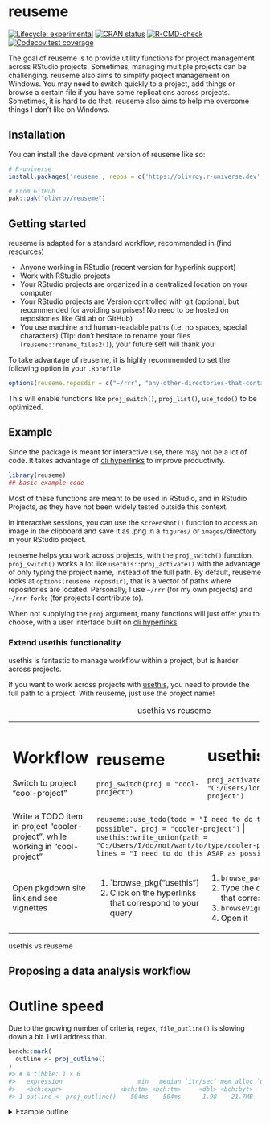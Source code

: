 
<!-- README.md is generated from README.Rmd. Please edit that file -->

# reuseme

<!-- badges: start -->

[![Lifecycle:
experimental](https://img.shields.io/badge/lifecycle-experimental-orange.svg)](https://lifecycle.r-lib.org/articles/stages.html#experimental)
[![CRAN
status](https://www.r-pkg.org/badges/version/reuseme)](https://CRAN.R-project.org/package=reuseme)
[![R-CMD-check](https://github.com/olivroy/reuseme/actions/workflows/R-CMD-check.yaml/badge.svg)](https://github.com/olivroy/reuseme/actions/workflows/R-CMD-check.yaml)
[![Codecov test
coverage](https://codecov.io/gh/olivroy/reuseme/branch/main/graph/badge.svg)](https://app.codecov.io/gh/olivroy/reuseme?branch=main)

<!-- badges: end -->

The goal of reuseme is to provide utility functions for project
management across RStudio projects. Sometimes, managing multiple
projects can be challenging. reuseme also aims to simplify project
management on Windows. You may need to switch quickly to a project, add
things or browse a certain file if you have some replications across
projects. Sometimes, it is hard to do that. reuseme also aims to help me
overcome things I don’t like on Windows.

## Installation

You can install the development version of reuseme like so:

``` r
# R-universe
install.packages('reuseme', repos = c('https://olivroy.r-universe.dev', 'https://cloud.r-project.org'))

# From GitHub
pak::pak("olivroy/reuseme")
```

## Getting started

reuseme is adapted for a standard workflow, recommended in (find
resources)

- Anyone working in RStudio (recent version for hyperlink support)
- Work with RStudio projects
- Your RStudio projects are organized in a centralized location on your
  computer
- Your RStudio projects are Version controlled with git (optional, but
  recommended for avoiding surprises! No need to be hosted on
  repositories like GitLab or GitHub)
- You use machine and human-readable paths (i.e. no spaces, special
  characters) (Tip: don’t hesitate to rename your files
  (`reuseme::rename_files2()`), your future self will thank you!

To take advantage of reuseme, it is highly recommended to set the
following option in your `.Rprofile`

``` r
options(reuseme.reposdir = c("~/rrr", "any-other-directories-that-contain-rstudio-projects"))
```

This will enable functions like `proj_switch()`, `proj_list()`,
`use_todo()` to be optimized.

## Example

Since the package is meant for interactive use, there may not be a lot
of code. It takes advantage of [cli
hyperlinks](https://cli.r-lib.org/reference/links.html) to improve
productivity.

``` r
library(reuseme)
## basic example code
```

Most of these functions are meant to be used in RStudio, and in RStudio
Projects, as they have not been widely tested outside this context.

In interactive sessions, you can use the `screenshot()` function to
access an image in the clipboard and save it as .png in a `figures/` or
`images/`directory in your RStudio project.

reuseme helps you work across projects, with the `proj_switch()`
function. `proj_switch()` works a lot like `usethis::proj_activate()`
with the advantage of only typing the project name, instead of the full
path. By default, reuseme looks at `options(reuseme.reposdir)`, that is
a vector of paths where repositories are located. Personally, I use
`~/rrr` (for my own projects) and `~/rrr-forks` (for projects I
contribute to).

When not supplying the `proj` argument, many functions will just offer
you to choose, with a user interface built on [cli
hyperlinks](https://cli.r-lib.org/reference/links.html).

### Extend usethis functionality

usethis is fantastic to manage workflow within a project, but is harder
across projects.

If you want to work across projects with [usethis](usethis.r-lib.org),
you need to provide the full path to a project. With reuseme, just use
the project name!

<table style="width:99%;">
<caption>usethis vs reuseme</caption>
<colgroup>
<col style="width: 26%" />
<col style="width: 26%" />
<col style="width: 43%" />
<col style="width: 2%" />
</colgroup>
<tbody>
<tr class="odd">
<td rowspan="2"><h1 id="workflow">Workflow</h1>
<p>Switch to project “cool-project”</p></td>
<td rowspan="2"><h1 id="reuseme-1">reuseme</h1>
<p><code>proj_switch(proj = "cool-project")</code></p></td>
<td rowspan="2"><h1 id="usethis">usethis</h1>
<p><code>proj_activate(path = "C:/users/long/path/to/cool-project")</code></p></td>
<td></td>
</tr>
<tr class="even">
<td></td>
</tr>
<tr class="odd">
<td>Write a TODO item in project “cooler-project”, while working in
“cool-project”</td>
<td
colspan="3"><code>reuseme::use_todo(todo = "I need to do this ASAP as possible", proj = "cooler-project")</code>
|
<code>usethis::write_union(path = "C:/Users/I/do/not/want/to/type/cooler-project/TODO.R", lines = "I need to do this ASAP as possible.")</code></td>
</tr>
<tr class="even">
<td>Open pkgdown site link and see vignettes</td>
<td><ol type="1">
<li>`browse_pkg(“usethis”)</li>
<li>Click on the hyperlinks that correspond to your query</li>
</ol></td>
<td><ol type="1">
<li><code>browse_package("usethis")</code></li>
<li>Type the correct number that corresponds</li>
<li><code>browseVignettes("usethis")</code></li>
<li>Open it</li>
</ol></td>
<td></td>
</tr>
</tbody>
</table>

usethis vs reuseme

## Proposing a data analysis workflow

<!--# Write about dplyr-plus functions! -->
<!--# Write about *_identity functions -->
<!--# Write about _named functions -->

# Outline speed

Due to the growing number of criteria, regex, `file_outline()` is
slowing down a bit. I will address that.

``` r
bench::mark(
  outline <- proj_outline()
)
#> # A tibble: 1 × 6
#>   expression                     min   median `itr/sec` mem_alloc `gc/sec`
#>   <bch:expr>                <bch:tm> <bch:tm>     <dbl> <bch:byt>    <dbl>
#> 1 outline <- proj_outline()    504ms    504ms      1.98    21.7MB     5.95
```

<details>
<summary>
Example outline
</summary>
<p>

``` r
outline
#> 
#> ── `inst/example-file/outline-script.R`  Example for `file_outline()`
#> `i` Load packages
#> `i` Wrangle + visualize data
#> `i` A great title
#> `i` TODO improve this Viz!
#> 
#> ── `R/dplyr-plus.R`  dplyr extra
#> `i` FIXME Doesn't work, problem with symbols here
#> `i` TODO use `check_length()` when implemented. r-lib/rlang#1618 (<https://github.com/r-lib/rlang/issues/1618>)
#> `i` summarise with total
#> 
#> ── `R/eda-identity.R`  dplyr/base identity helpers --------------------
#> `i` base identity functions
#> `i` dplyr identity functions with small tweaks
#> `i` dplyr identity without tweaks
#> `i` dplyr extensions identity
#> `i` helpers
#> 
#> ── `R/files-conflicts.R`
#> `i` TODO insert in either proj_outline, or rename_file
#> `i` TODO probably needs a `detect_genuine_path()`
#> `i` Helpers
#> `i` TODO Add false positive references
#> `i` TODO fs::path and file.path should be handled differently
#> 
#> ── `R/import-standalone-types-check.R`
#> `i` Scalars
#> `i` Vectors
#> 
#> ── `R/open.R`
#> `i` FIXME why is this code like this?
#> `i` TODO structure and summarise information.
#> `i` FIXME (upstream) the color div doesn't go all the way r-lib/cli#694 (<https://github.com/r-lib/cli/issues/694>)
#> 
#> ── `R/outdated-pkgs.R`
#> `i` TODO figure out pad :)
#> 
#> ── `R/outline-criteria.R`
#> `i` Add variable to outline data frame
#> `i` TODO extract title in roxy comments (@title too.L)
#> `i` TODO strip is_cli_info in Package? only valid for EDA
#> `i` FIXME try to detect all the chunk caption, but would have to figure out the end of it maybe lightparser.
#> `i` it is 'R/outline.R'
#> 
#> ── `R/outline.R`  `proj_outline()`
#> `i` `file_outline()`
#> `i` File outline
#> `i` Print method
#> `i` TODO since April 2024, cli links work almost out of the box in VScode? microsoft/vscode#176812 (<https://github.com/microsoft/vscode/issues/176812>)
#> `i` Step: tweak outline look as they show
#> `i` TODO reanable cli info
#> `i` TODO Improve performance with vctrs tidyverse/dplyr#6806 (<https://github.com/tidyverse/dplyr/issues/6806>)
#> 
#> ── `R/proj-list.R`
#> `i` TODO maybe add a max?
#> `i` TODO improve on this message
#> 
#> ── `R/rename.R`
#> `i` After here, we start doing some renaming real situations
#> `i` TODO verify if path should be normalized.
#> `i` Helpers
#> `i` helpers for computing scope of renaming
#> `i` TODO measure of string proximity
#> `i` Prevent renaming if something is going on
#> `i` FIXME maybe not fail while testing
#> `i` TODO Check that old file is more recent
#> 
#> ── `R/todo.R`
#> `i` TODO think about maybe using todo = clipr::read_clip()
#> `i` TODO nice to have, but would need to extract duplicates
#> `i` Helpers
#> 
#> ── `R/utils-proj.R`  usethis adaptions utils
#> `i` Active project / document
#> 
#> ── `R/utils.R`  OS utils
#> 
#> ── `tests/testthat/_outline/knitr-notebook.R`  Crop Analysis Q3 2013
#> `i` A great section
#> 
#> ── `tests/testthat/_outline/my-analysis.md`  My doc title
#> `i` A section
#> `i` Dashboard card
#> `i` A code section
#> `i` A subsection
#> `i` A section2
#> `i` A long ggplot2 title
#> `i` A code section
#> 
#> ── `tests/testthat/_outline/my-analysis.R`  Analyse my {streets}
#> `i` Read my streets (<https://https://en.wikipedia.org/wiki/Street_art>) data
#> `i` data wrangling
#> `i` Write my streets
#> `i` TODO Create a new version
#> `i` 'R/my-file.R'
#> `i` Section title
#> 
#> ── `tests/testthat/_outline/title.md`  The title is the only outline element
#> 
#> ── `tests/testthat/_outline/titles.md`  The title is the only outline element
#> `i` Another title
#> `i` Second level
#> `i` TODO this is an item
#> `i` Last title
#> `i` `function_name()` title
#> 
#> ── `tests/testthat/_snaps/browse-pkg.md`
#> `i` browse_pkg() works
#> 
#> ── `tests/testthat/_snaps/case-if-any.md`
#> `i` case_if_any() basic work
#> `i` wrong cases error
#> 
#> ── `tests/testthat/_snaps/dplyr-plus.md`
#> `i` filter_if_any() errors with across()
#> `i` adds rows in front, but warns the user
#> `i` summarise_with_total() works
#> `i` slice_min_max() works
#> `i` na_if2() works with expr and values
#> 
#> ── `tests/testthat/_snaps/eda-identity.md`
#> `i` Side effects are what's intended in interactive sessions
#> 
#> ── `tests/testthat/_snaps/escape-inline-markup.md`
#> `i` escape_markup() works
#> `i` replace_r_var() works
#> 
#> ── `tests/testthat/_snaps/markup.md`
#> `i` link_gh_issue() + markup_href() work
#> 
#> ── `tests/testthat/_snaps/outline-criteria.md`
#> `i` No outline criteria are untested
#> 
#> ── `tests/testthat/_snaps/outline.md`
#> `i` file_outline() works
#> `i` alpha arguments works
#> `i` file_outline() is a data frame
#> `i` pattern works as expected
#> `i` file_outline() detects correctly knitr notebooks
#> 
#> ── `tests/testthat/_snaps/proj-list.md`
#> `i` proj_file() works
#> 
#> ── `tests/testthat/_snaps/quarto-help.md`
#> `i` href_name_url() works
#> `i` quarto_help() works
#> 
#> ── `tests/testthat/_snaps/rename.md`
#> `i` rename_files2(): prevents file renaming if conflicts
#> `i` rename_files2(): is easier to test messages with no action
#> `i` rename_files2(): renames files if forced to do so
#> `i` rename_files2(): doesn't check for references if file name is short
#> `i` rename_files2(): priorizes references if name is generic or widely used in files
#> `i` rename_files2(): can accept overridden preferences
#> `i` rename_files2(): relaxes its conditions for figures
#> `i` rename_files2(): calls check_referenced_files()
#> `i` Helper files returns the expected input
#> 
#> ── `tests/testthat/_snaps/screenshot.md`
#> `i` screenshot() does nothing in non-interactive sessions
#> 
#> ── `tests/testthat/_snaps/todo.md`
#> `i` Marking a TODO item as done works
#> 
#> ── `tests/testthat/test-case-if-any.R`
#> `i` case_if_any() basic work
#> `i` wrong cases error
#> `i` case_if_any() can use a newly created variable (#8 (<https://github.com/olivroy/reuseme/issues/8>))
#> 
#> ── `tests/testthat/test-dplyr-plus.R`
#> `i` filter_if_any() errors with across()
#> `i` TODO improve this error
#> `i` adds rows in front, but warns the user
#> `i` summarise_with_total() keeps factors
#> 
#> ── `tests/testthat/test-eda-identity.R`
#> `i` Returns identity
#> `i` Side effects are what's intended in interactive sessions
#> 
#> ── `tests/testthat/test-escape-inline-markup.R`
#> `i` TODO could . stay as is?
#> `i` escape_markup() doesn't error for edge cases
#> 
#> ── `tests/testthat/test-markup.R`
#> `i` link_gh_issue() + markup_href() work
#> 
#> ── `tests/testthat/test-named.R`
#> `i` min/max/unique_named() return named output
#> `i` max_named() and unique_named() work with unnamed vectors
#> 
#> ── `tests/testthat/test-open.R`
#> `i` open_rs_doc() errors in non-interactive sessions
#> 
#> ── `tests/testthat/test-outline-criteria.R`  Test individual outline elements
#> `i` No outline criteria are untested
#> 
#> ── `tests/testthat/test-outline.R`
#> `i` file_outline() is a data frame
#> `i` TODO change tests for data frame size when stable (efficiency). As still debugging, better to keep all snapshots.
#> `i` file_outline() with only title doesn't error
#> `i` file_outline() contains function calls
#> 
#> ── `tests/testthat/test-rename.R`
#> `i` rename_files2()
#> `i` force and action are deprecated
#> 
#> ── `tests/testthat/test-screenshot.R`
#> `i` screenshot() does nothing in non-interactive sessions
#> 
#> ── `tests/testthat/test-todo.R`
#> `i` Marking TODO as done detects tags
#> 
#> ── `TODO.R`
#> `i` TODO screenshot make the behaviour different when vignettes vs articles: vignettes should place it in man/figures, while articles could put it in vignettes/articles file.
#> `i` TODO screenshot RStudio addin to insert the code directly in the qmd doc. No longer needed with RStudio 2023.12
#> `i` TODO use_family() to edit .R file to add @family data frames tags to roxygen
#> `i` TODO mutate_identity redundant if the focus pillar PR was merged. r-lib/pillar#585 (<https://github.com/r-lib/pillar/issues/585>)
#> `i` TODO rename if many matches, separate those with the exact path.
#> `i` TODO outline make ggtitle work
#> `i` TODO outline show extra msg only for some, but in file outline, not in proj?
#> `i` TODO outline detect help calls and apply markup. `?fs::file_show` disregard finishing `.` (not followed by dot)
#> `i` TODO outline renable cli info.
#> `i` TODO escape_markup doesn't work with complex operation {x^2} for example. Maybe if detecting something complex, use cli_escape function. escape-complex-markyp branch created to try to address this.
#> `i` TODO outline avoid evaluating in current env.
#> `i` TODO wrap regexps in functions
#> `i` TODO outline remove examples from outline. Sometimes commented code is caught.
#> `i` TODO outline roxygen comments processing should be left to `roxygen2::parse_file()`
#> `i` TODO outline show key like `pak::pkg_deps_tree()` does.
#> `i` TODO outline roxygen function title
#> `i` TODO outline remove ggtext markup from plot title.
#> `i` FIXME outline comments are now interpreted as section
#> `i` TODO outline todos in qmd file inside html comment
#> `i` TODO reframe more than one issue. nw drive
#> `i` TODO delete generated files
#> `i` TODO [proj_file] to accesss data (return the path in this case?)
#> `i` TODO [check_referenced_files] doesn't check for 'R/file.R'
#> `i` TODO browse_pkg should open by default if no vignettes are found, because there is not much to do in the R-session.
#> `i` TODO exclude _files from `proj_list()`
#> `i` TODO rename_files should be less noisy about project name file
#> `i` TODO add_to_tricks(). when detecting TRICK like complete todo, but not remove line. requires a scheme. moves the item to tricks.md at the correct place. (copy to clipboard is probably enough)
#> 
#> ── `NEWS.md`
#> `i` reuseme (development version)
#> 
#> ── `README.Rmd`
#> `i` reuseme
#> `i` Installation
#> `i` Getting started
#> `i` hello
#> `i` Extend usethis functionality
#> `i` Proposing a data analysis workflow
#> `i` Outline speed
#> 
#> ── `tests/testthat/_outline/NEWS.md`
#> `i` Package 202a20.9000
#> `i` Package (development)
#> `i` Pac
#> `i` Package 1.0-0
#> `i` Package 0.9-0
#> `i` Package 0.1-0
```

</p>
</details>
